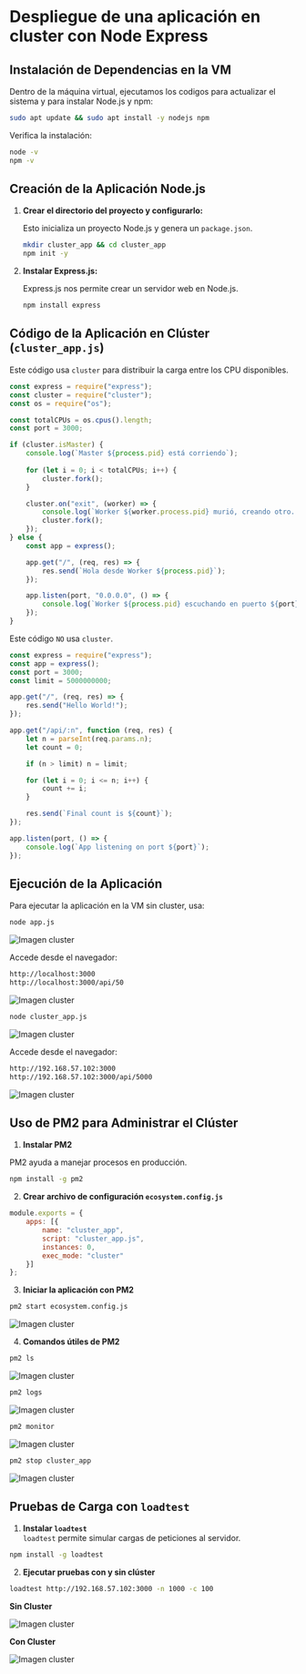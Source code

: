# Despliegue de una aplicación en cluster con Node Express

## Instalación de Dependencias en la VM

Dentro de la máquina virtual, ejecutamos los codigos para actualizar el sistema y para instalar Node.js y npm:

```sh
sudo apt update && sudo apt install -y nodejs npm
```

Verifica la instalación:

```sh
node -v
npm -v
```

## Creación de la Aplicación Node.js

1. **Crear el directorio del proyecto y configurarlo:**

   Esto inicializa un proyecto Node.js y genera un `package.json`.

   ```sh
   mkdir cluster_app && cd cluster_app
   npm init -y
   ```
   
2. **Instalar Express.js:**  

   Express.js nos permite crear un servidor web en Node.js.

   ```sh
   npm install express
   ```

## Código de la Aplicación en Clúster (`cluster_app.js`)

Este código usa `cluster` para distribuir la carga entre los CPU disponibles.

```js
const express = require("express");
const cluster = require("cluster");
const os = require("os");

const totalCPUs = os.cpus().length;
const port = 3000;

if (cluster.isMaster) {
    console.log(`Master ${process.pid} está corriendo`);
    
    for (let i = 0; i < totalCPUs; i++) {
        cluster.fork();
    }

    cluster.on("exit", (worker) => {
        console.log(`Worker ${worker.process.pid} murió, creando otro...`);
        cluster.fork();
    });
} else {
    const app = express();

    app.get("/", (req, res) => {
        res.send(`Hola desde Worker ${process.pid}`);
    });

    app.listen(port, "0.0.0.0", () => {
        console.log(`Worker ${process.pid} escuchando en puerto ${port}`);
    });
}
```

Este código `NO` usa `cluster`.

```js
const express = require("express");
const app = express();
const port = 3000;
const limit = 5000000000;

app.get("/", (req, res) => {
    res.send("Hello World!");
});

app.get("/api/:n", function (req, res) {
    let n = parseInt(req.params.n);
    let count = 0;

    if (n > limit) n = limit;

    for (let i = 0; i <= n; i++) {
        count += i;
    }

    res.send(`Final count is ${count}`);
});

app.listen(port, () => {
    console.log(`App listening on port ${port}`);
});
```

## Ejecución de la Aplicación

Para ejecutar la aplicación en la VM sin cluster, usa:

```sh
node app.js
```

![Imagen cluster](img/Captura.PNG)

Accede desde el navegador:

```sh
http://localhost:3000
http://localhost:3000/api/50
```

![Imagen cluster](img/Captura2.PNG)

```sh
node cluster_app.js
```

![Imagen cluster](img/Captura3.png)

Accede desde el navegador:

```sh
http://192.168.57.102:3000
http://192.168.57.102:3000/api/5000
```

![Imagen cluster](img/Captura4.png)

## Uso de PM2 para Administrar el Clúster

1. **Instalar PM2** 

PM2 ayuda a manejar procesos en producción.

```sh
npm install -g pm2
```

2. **Crear archivo de configuración `ecosystem.config.js`**

```js
module.exports = {
    apps: [{
        name: "cluster_app",
        script: "cluster_app.js",
        instances: 0,
        exec_mode: "cluster"
    }]
};
```

3. **Iniciar la aplicación con PM2**

```sh
pm2 start ecosystem.config.js
```

![Imagen cluster](img/Capturapm2config.png)

4. **Comandos útiles de PM2**
```sh
pm2 ls
```

![Imagen cluster](img/Capturapm2ls.png)

```sh
pm2 logs
```

![Imagen cluster](img/Capturapm2logs.png)

```sh
pm2 monitor
```

![Imagen cluster](img/Capturapm2moni.png)

```sh
pm2 stop cluster_app
```

![Imagen cluster](img/Capturapm2stop.png)

## Pruebas de Carga con `loadtest`

1. **Instalar `loadtest`**  
   `loadtest` permite simular cargas de peticiones al servidor.

```sh
npm install -g loadtest
```

2. **Ejecutar pruebas con y sin clúster**

```sh
loadtest http://192.168.57.102:3000 -n 1000 -c 100
```

**Sin Cluster**

![Imagen cluster](img/Captura5(sincluster).png)

**Con Cluster**

![Imagen cluster](img/(concluster).png)

